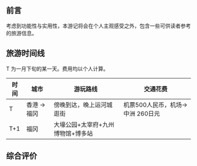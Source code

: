 
## 前言

考虑到功能性与实用性，本游记将会在个人主观感受之外，包含一些可供读者参考的旅游信息。

## 旅游时间线

T 为一月下旬的某一天。费用均以个人计算。

| 时间  | 城市       | 游玩路线               | 交通花费                  |
| --- | -------- | ------------------ | --------------------- |
| T   | 香港 -> 福冈 | 傍晚到达，晚上运河城逛街       | 机票500人民币，机场->中洲 260日元 |
| T+1 | 福冈       | 大壕公园+太宰府+九州博物馆+博多站 |                       |

## 综合评价


